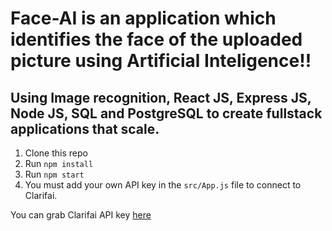 # Face-AI is an application which identifies the face of the uploaded picture using Artificial Inteligence!!


## Using Image recognition, React JS, Express JS, Node JS, SQL and PostgreSQL to create fullstack applications that scale.

1. Clone this repo
2. Run `npm install`
3. Run `npm start`
4. You must add your own API key in the `src/App.js` file to connect to Clarifai.

You can grab Clarifai API key [here](https://www.clarifai.com/)
